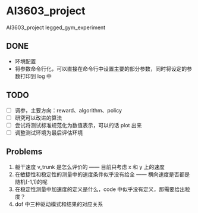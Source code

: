 # AI3603_project
AI3603_project legged_gym_experiment

## DONE
-  环境配置
-  将参数命令行化，可以直接在命令行中设置主要的部分参数，同时将设定的参数打印到 log 中

## TODO
- [ ] 调参，主要方向：reward、algorithm、policy
- [ ] 研究可以改进的算法
- [ ] 尝试将测试标准规范化为数值表示，可以的话 plot 出来
- [ ] 调整测试环境为最后评估环境

## Problems
1. 躯干速度 v_trunk 是怎么评价的 —— 目前只考虑 x 和 y 上的速度
2. 在敏捷性和稳定性的测量中的速度条件似乎没有给全 —— 横向速度是否都是随机(-1,1)的呢
3. 在稳定性测量中加速度的定义是什么，code 中似乎没有定义，那需要给出粒度？
4. dof 中三种驱动模式和结果的对应关系
